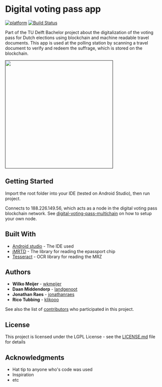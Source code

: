 # Digital voting pass app

[![platform](https://img.shields.io/badge/platform-Android-green.svg)](https://www.android.com)
[![Build Status](https://travis-ci.org/digital-voting-pass/digital-voting-pass-app.svg?branch=develop)](https://travis-ci.org/digital-voting-pass/digital-voting-pass-app)


Part of the TU Delft Bachelor project about the digitalization of the voting pass for Dutch elections using blockchain and machine readable travel documents.
This app is used at the polling station by scanning a travel document to verify and redeem the suffrage, which is stored on the blockchain.

[<img src="https://user-images.githubusercontent.com/2787511/27002393-5b9e1038-4de1-11e7-936a-2f19dc216d5e.gif" width="350" />]()

## Getting Started

Import the root folder into your IDE (tested on Android Studio), then run project.

Connects to 188.226.149.56, which acts as a node in the digital voting pass blockchain network. See [digital-voting-pass-multichain](https://github.com/digital-voting-pass/digital-voting-pass-multichain) on how to setup your own node.


## Built With

* [Android studio](https://developer.android.com/studio/index.html) - The IDE used
* [jMRTD](http://jmrtd.org/) - The library for reading the epassport chip
* [Tesseract](https://github.com/tesseract-ocr/tesseract) - OCR library for reading the MRZ


## Authors

* **Wilko Meijer** - [wkmeijer](https://github.com/wkmeijer)
* **Daan Middendorp** - [landgenoot](https://github.com/landgenoot)
* **Jonathan Raes** - [jonathanraes](https://github.com/jonathanraes)
* **Rico Tubbing** - [klikooo](https://github.com/klikooo)

See also the list of [contributors](https://github.com/your/project/contributors) who participated in this project.

## License

This project is licensed under the LGPL License - see the [LICENSE.md](LICENSE.md) file for details

## Acknowledgments

* Hat tip to anyone who's code was used
* Inspiration
* etc

